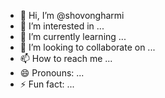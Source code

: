 - 👋 Hi, I’m @shovongharmi
- 👀 I’m interested in ...
- 🌱 I’m currently learning ...
- 💞️ I’m looking to collaborate on ...
- 📫 How to reach me ...
- 😄 Pronouns: ...
- ⚡ Fun fact: ...

<!---
shovongharmi/shovongharmi is a ✨ special ✨ repository because its `README.md` (this file) appears on your GitHub profile.
You can click the Preview link to take a look at your changes.
--->
